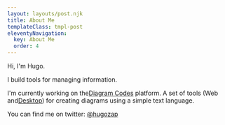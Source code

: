 ```yaml
---
layout: layouts/post.njk
title: About Me
templateClass: tmpl-post
eleventyNavigation:
  key: About Me
  order: 4
---
```


Hi, I'm Hugo.

I build tools for managing information.

I'm currently working on the[Diagram Codes](https://diagram.codes) platform. A set of tools (Web and[Desktop](studio.diagram.codes)) for creating diagrams using a simple text language.

You can find me on twitter: [@hugozap](twitter.com/hugozap)




